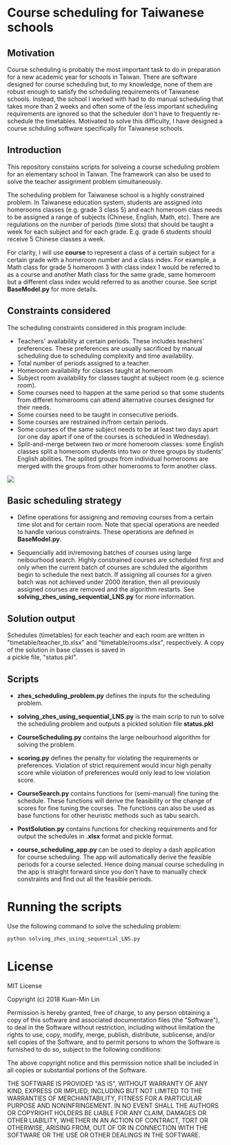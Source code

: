 # Course scheduling for Taiwanese schools
## Motivation
Course scheduling is probably the most important task to do in preparation for a new academic year for schools in Taiwan. 
There are software designed for course scheduling but, to my knowledge, none of them are robust enough to satisfy the 
scheduling requirements of Taiwanese 
schools. Instead, the school I worked with had to do manual scheduling that takes more than 2 weeks and often some
of the less important scheduling requirements are ignored so that the scheduler don't have to frequently re-schedule the timetables. 
Motivated to solve this difficulty, I have designed a course schduling software specifically for Taiwanese schools.

## Introduction
This repository constains scripts for solveing a course scheduling problem for an elementary school in Taiwan. The framework 
can also be used to solve the teacher assignment problem simultaneously. 

The scheduling problem for Taiwanese school is a highly constrained problem. In Taiwanese education system, 
students are assigned into homerooms classes (e.g. grade 3 class 5) and each homeroom class 
needs to be assigned a range of subjects (Chinese, English, Math, etc). There are regulations on 
the number of periods (time slots) that should be taught a week for each subject and for each grade. E.g. grade 6 students 
should receive 5 Chinese classes a week.

For clarity, I will use **course** to represent a class of a 
certain subject for a certain grade with a homeroom number and a class index. 
For example, a Math class for grade 5 homeroom 3 with class index 1
would be referred to as a course and another Math class for the same grade, same homeroom but 
a different class index would referred to as another course. See script **BaseModel.py** for more details.

## Constraints considered
The scheduling constraints considered in this program include:
- Teachers' availability at certain periods. These includes teachers' preferences. These preferences 
are usually sacrificed by manual scheduling due to scheduling complexity and time availability.
- Total number of periods assigned to a teacher.
- Homeroom availability for classes taught at homeroom
- Subject room availability for classes taught at subject room (e.g. science room).
- Some courses need to happen at the same period so that some students from differet homerooms can attend alternative
courses designed for their needs. 
- Some courses need to be taught in consecutive periods. 
- Some courses are restrained in/from certain periods. 
- Some courses of the same subject needs to be at least two days apart (or one day apart 
if one of the courses is scheduled in Wednesday).
- Split-and-merge between two or more homeroom classes: 
some English classes split a homeroom students into two or three groups by students' English abilities.
The splited groups from individual homerooms are merged with the groups from other homerooms to form 
another class.

![](split-and-merge_illustration.PNG)

## Basic scheduling strategy
- Define operations for assigning and removing courses from a certain time slot and for certain room. 
Note that special operations are needed to handle various constraints. These operations are
defined in **BaseModel.py**.

- Sequencially add in/removing batches of courses using large neibourhood search. Highly constrained courses are 
scheduled first and only when the current batch of courses are schduled the algorithm begin to schedule the next 
batch. If assigning all courses for a given batch was not achieved under 2000 iteration, then all previously
assigned courses are removed and the algorithm restarts. See **solving_zhes_using_sequential_LNS.py** for more information.

## Solution output
Schedules (timetables) for each teacher and each room are written in "timetable/teacher_tb.xlsx" 
and "timetable/rooms.xlsx", respectively. A copy of the solution in base classes is saved in  
a pickle file, "status.pkl".

## Scripts
- **zhes_scheduling_problem.py** defines the inputs for the scheduling problem.

- **solving_zhes_using_sequential_LNS.py** is the main scrip to run to solve the scheduling problem and outputs a 
pickled solution file **status.pkl**

- **CourseScheduling.py** contains the large neibourhood algorithm for solving the problem. 

- **scoring.py** defines the penalty for violating the requirements or preferences. 
Violation of strict requirement would incur high penalty score while violation of 
preferences would only lead to low violation score.

- **CourseSearch.py** contains functions for (semi-manual) fine tuning the schedule. 
These functions will derive the feasibility or the change of scores for fine tuning the courses.
The functions can also be used as base functions for other heuristic methods such as tabu search.

- **PostSolution.py** contains functions for checking requirements and for output the 
schedules in **.xlsx** format and pickle format.

- **course_scheduling_app.py** can be used to deploy a dash application for course
scheduling. The app will automatically derive the feasible periods for a course selected.
Hence doing manual course scheduling in the app is straight forward since you don't have to 
manually check constraints and find out all the feasible periods.

# Running the scripts
Use the following command to solve the scheduling problem:
```python
python solving_zhes_using_sequential_LNS.py
```
# License
MIT License

Copyright (c) 2018 Kuan-Min Lin

Permission is hereby granted, free of charge, to any person obtaining a copy
of this software and associated documentation files (the "Software"), to deal
in the Software without restriction, including without limitation the rights
to use, copy, modify, merge, publish, distribute, sublicense, and/or sell
copies of the Software, and to permit persons to whom the Software is
furnished to do so, subject to the following conditions:

The above copyright notice and this permission notice shall be included in all
copies or substantial portions of the Software.

THE SOFTWARE IS PROVIDED "AS IS", WITHOUT WARRANTY OF ANY KIND, EXPRESS OR
IMPLIED, INCLUDING BUT NOT LIMITED TO THE WARRANTIES OF MERCHANTABILITY,
FITNESS FOR A PARTICULAR PURPOSE AND NONINFRINGEMENT. IN NO EVENT SHALL THE
AUTHORS OR COPYRIGHT HOLDERS BE LIABLE FOR ANY CLAIM, DAMAGES OR OTHER
LIABILITY, WHETHER IN AN ACTION OF CONTRACT, TORT OR OTHERWISE, ARISING FROM,
OUT OF OR IN CONNECTION WITH THE SOFTWARE OR THE USE OR OTHER DEALINGS IN THE
SOFTWARE.
